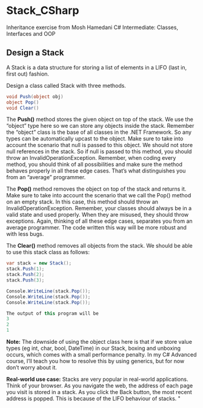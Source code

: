 # Stack_CSharp

Inheritance exercise from Mosh Hamedani C# Intermediate: Classes, Interfaces and OOP

## Design a Stack
A Stack is a data structure for storing a list of elements in a LIFO (last in, first out) fashion.

Design a class called Stack with three methods.
```C#
void Push(object obj)
object Pop()
void Clear()
```
The **Push()** method stores the given object on top of the stack. We use the “object” type here so
we can store any objects inside the stack. Remember the “object” class is the base of all classes
in the .NET Framework. So any types can be automatically upcast to the object. Make sure to
take into account the scenario that null is passed to this object. We should not store null
references in the stack. So if null is passed to this method, you should throw an
InvalidOperationException. Remember, when coding every method, you should think of all
possibilities and make sure the method behaves properly in all these edge cases. That’s what
distinguishes you from an “average” programmer.

The **Pop()** method removes the object on top of the stack and returns it. Make sure to take into
account the scenario that we call the Pop() method on an empty stack. In this case, this method
should throw an InvalidOperationException. Remember, your classes should always be in a valid
state and used properly. When they are misused, they should throw exceptions. Again, thinking
of all these edge cases, separates you from an average programmer. The code written this way
will be more robust and with less bugs.

The **Clear()** method removes all objects from the stack.
We should be able to use this stack class as follows:
```C#
var stack = new Stack();
stack.Push(1);
stack.Push(2);
stack.Push(3);

Console.WriteLine(stack.Pop());
Console.WriteLine(stack.Pop());
Console.WriteLine(stack.Pop());

The output of this program will be
3
2
1
```
**Note:** The downside of using the object class here is that if we store value types (eg int, char,
bool, DateTime) in our Stack, boxing and unboxing occurs, which comes with a small
performance penalty. In my C# Advanced course, I’ll teach you how to resolve this by using
generics, but for now don’t worry about it.

**Real-world use case:** Stacks are very popular in real-world applications. Think of your browser.
As you navigate the web, the address of each page you visit is stored in a stack. As you click the
Back button, the most recent address is popped. This is because of the LIFO behaviour of
stacks.
"
